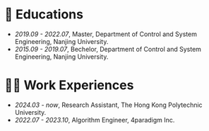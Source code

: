 # 📖 Educations
- *2019.09 - 2022.07*, Master, Department of Control and System Engineering, Nanjing University. 
- *2015.09 - 2019.07*, Bechelor, Department of Control and System Engineering, Nanjing University. 

# 👨‍💼 Work Experiences
- *2024.03 - now*, Research Assistant, The Hong Kong Polytechnic University.
- *2022.07 - 2023.10*, Algorithm Engineer, 4paradigm Inc.
